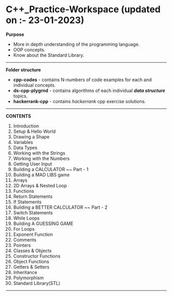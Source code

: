 # C++_Practice-Workspace (updated on :- 23-01-2023)

**Purpose**
- More in depth understanding of the programming language.
- OOP concepts.
- Know about the Standard Library.
---------------------------------------------------------------------------

**Folder structure**
- **cpp-codes** - contains N-numbers of code examples for each and individual concepts.
- **ds-cpp-plygrnd** - contains algorithms of each individual ***data structure*** topics.
- **hackerrank-cpp** - contains *hackerrank* cpp exercise solutions.
---------------------------------------------------------------------------

**CONTENTS**

1) Introduction
2) Setup & Hello World
3) Drawing a Shape
4) Variables
5) Data Types
6) Working with the Strings
7) Working with the Numbers
8) Getting User Input
9) Building a CALCULATOR ~~ Part - 1
10) Building a MAD LIBS game
11) Arrays
12) 2D Arrays & Nested Loop
13) Functions
14) Return Statements
15) If Statements
16) Building a BETTER CALCULATOR ~~ Part - 2
17) Switch Statements
18) While Loops
19) Building A GUESSING GAME
20) For Loops
21) Exponent Function
22) Comments
23) Pointers
24) Classes & Objects
25) Constructor Functions
26) Object Functions
27) Getters & Setters
28) Inheritance
29) Polymorphism
30) Standard Library(STL)
---------------------------------------------------------------------------